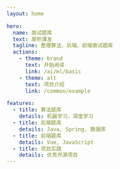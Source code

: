 ```yaml
---
layout: home

hero:
  name: 面试题库
  text: 厚积薄发
  tagline: 整理算法、后端、前端面试题库
  actions:
    - theme: brand
      text: 开始阅读
      link: /ai/ml/basic
    - theme: alt
      text: 项目介绍
      link: /common/example

features:
  - title: 算法题库
    details: 机器学习，深度学习
  - title: 后端题库
    details: Java, Spring, 数据库
  - title: 前端题库
    details: Vue, JavaScript
  - title: 项目实践
    details: 优秀开源项目
---
```

